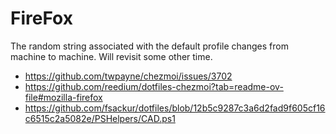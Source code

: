 # FireFox

The random string associated with the default profile changes from machine to machine. Will revisit some other time.

- https://github.com/twpayne/chezmoi/issues/3702
- https://github.com/reedium/dotfiles-chezmoi?tab=readme-ov-file#mozilla-firefox
- https://github.com/fsackur/dotfiles/blob/12b5c9287c3a6d2fad9f605cf16c6515c2a5082e/PSHelpers/CAD.ps1